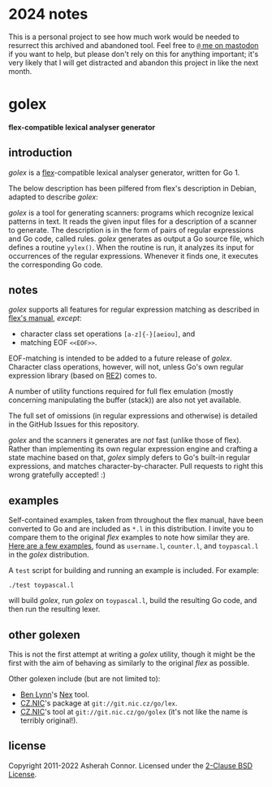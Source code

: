 # 2024 notes

This is a personal project to see how much work would be needed to resurrect this
archived and abandoned tool. Feel free to [`@` me on mastodon](https://fosstodon.org/@willmurphy)
if you want to help, but please don't rely on this for anything important; it's
very likely that I will get distracted and abandon this project in like the next
month.

# golex
#### flex-compatible lexical analyser generator

## introduction

_golex_ is a [flex](http://flex.sourceforge.net)-compatible lexical analyser generator, written for Go 1.

The below description has been pilfered from flex's description in Debian, adapted to describe _golex_:

_golex_ is a tool for generating scanners: programs which recognize lexical patterns in text. It reads the given input files for a description of a scanner to generate. The description is in the form of pairs of regular expressions and Go code, called rules. _golex_ generates as output a Go source file, which defines a routine `yylex()`. When the routine is run, it analyzes its input for occurrences of the regular expressions. Whenever it finds one, it executes the corresponding Go code.

## notes

_golex_ supports all features for regular expression matching as described in [flex's manual](http://flex.sourceforge.net/manual/Patterns.html#Patterns), _except_:

 * character class set operations `[a-z]{-}[aeiou]`, and
 * matching EOF `<<EOF>>`.

EOF-matching is intended to be added to a future release of _golex_. Character class operations, however, will not, unless Go's own regular expression library (based on [RE2](http://code.google.com/p/re2/)) comes to.

A number of utility functions required for full flex emulation (mostly concerning manipulating the buffer (stack)) are also not yet available.

The full set of omissions (in regular expressions and otherwise) is detailed in the GitHub Issues for this repository.

_golex_ and the scanners it generates are _not_ fast (unlike those of flex).  Rather than implementing its own regular expression engine and crafting a state machine based on that, _golex_ simply defers to Go's built-in regular expressions, and matches character-by-character.  Pull requests to right this wrong gratefully accepted! :)

## examples

Self-contained examples, taken from throughout the flex manual, have been converted to Go and are included as `*.l` in this distribution.  I invite you to compare them to the original _flex_ examples to note how similar they are. [Here are a few examples](http://flex.sourceforge.net/manual/Simple-Examples.html#Simple-Examples), found as `username.l`, `counter.l`, and `toypascal.l` in the _golex_ distribution.

A `test` script for building and running an example is included.  For example:

`./test toypascal.l`

will build _golex_, run _golex_ on `toypascal.l`, build the resulting Go code, and then run the resulting lexer.

## other golexen

This is not the first attempt at writing a _golex_ utility, though it might be the first with the aim of behaving as similarly to the original _flex_ as possible.

Other golexen include (but are not limited to):

 * [Ben Lynn](http://cs.stanford.edu/~blynn/)'s [Nex](http://cs.stanford.edu/~blynn/nex/) tool.
 * [CZ.NIC](http://www.nic.cz)'s package at `git://git.nic.cz/go/lex`.
 * [CZ.NIC](http://www.nic.cz)'s tool at `git://git.nic.cz/go/golex` (it's not like the name is terribly original!).

## license

Copyright 2011-2022 Asherah Connor. Licensed under the [2-Clause BSD License](https://opensource.org/licenses/BSD-2-Clause).
